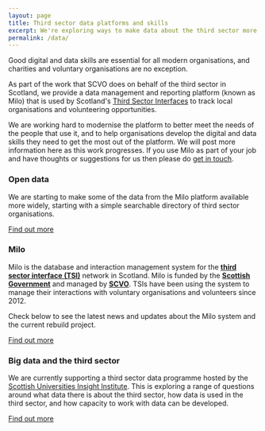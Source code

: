 ```yaml
---
layout: page
title: Third sector data platforms and skills
excerpt: We're exploring ways to make data about the third sector more accessible, and what we need to do to help people to work with it. 
permalink: /data/
---
```


Good digital and data skills are essential for all modern organisations, and charities and voluntary organisations are no exception.

As part of the work that SCVO does on behalf of the third sector in Scotland, we provide a data management and reporting platform (known as Milo) that is used by Scotland's [Third Sector Interfaces](http://www.vascotland.org/tsis) to track local organisations and volunteering opportunities.

We are working hard to modernise the platform to better meet the needs of the people that use it, and to help organisations develop the digital and data skills they need to get the most out of the platform. We will post more information here as this work progresses. If you use Milo as part of your job and have thoughts or suggestions for us then please do [get in touch](/contact/).

### Open data

We are starting to make some of the data from the Milo platform available more widely, starting with a simple searchable directory of third sector organisations.

<a href="http://www.getinvolved.org.uk" class="btn btn-primary btn-lg">Find out more</a>

### Milo

Milo is the database and interaction management system for the <a href="http://www.vascotland.org/" target="_blank">**third sector interface (TSI)**</a> network in Scotland. Milo is funded by the <a href="http://www.gov.scot/" target="_blank">**Scottish Government**</a> and managed by <a href="http://www.scvo.org.uk/" target="_blank">**SCVO**</a>. TSIs have been using the system to manage their interactions with voluntary organisations and volunteers since 2012.

Check below to see the latest news and updates about the Milo system and the current rebuild project.

<a href="/milo/" class="btn btn-primary btn-lg"> Find out more </a>

### Big data and the third sector

We are currently supporting a third sector data programme hosted by the [Scottish Universities Insight Institute](http://www.scottishinsight.ac.uk). This is exploring a range of questions around what data there is about the third sector, how data is used in the third sector, and how capacity to work with data can be developed.

<a href="http://www.scottishinsight.ac.uk/Programmes/Programmes20142015/BigDataandtheThirdSector.aspx" class="btn btn-primary btn-lg">Find out more</a>
